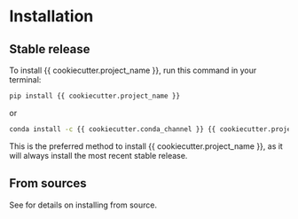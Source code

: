 # Installation

## Stable release

To install {{ cookiecutter.project_name }}, run this command in your terminal:

```bash
pip install {{ cookiecutter.project_name }}
```

or

```bash
conda install -c {{ cookiecutter.conda_channel }} {{ cookiecutter.project_name }}
```

This is the preferred method to install {{ cookiecutter.project_name }}, as it
will always install the most recent stable release.

## From sources

See [](./contributing) for details on installing from source.
